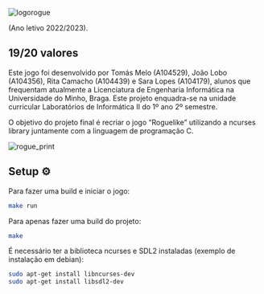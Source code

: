 ![logorogue](https://github.com/joaodiaslobo/rogue-pointers/assets/30907944/f885fc2f-5963-4216-841d-a356bb4cb102)



(Ano letivo 2022/2023). 

##             19/20 valores

Este jogo foi desenvolvido por Tomás Melo (A104529), João Lobo (A104356), Rita Camacho (A104439) e Sara Lopes (A104179), alunos que frequentam atualmente a Licenciatura de Engenharia Informática na Universidade do Minho, Braga. Este projeto enquadra-se na unidade curricular Laboratórios de Informática II do 1º ano 2º semestre.


O objetivo do projeto final é recriar o jogo “Roguelike” utilizando a ncurses library juntamente com a linguagem de programação C.

![rogue_print](https://github.com/joaodiaslobo/rogue-pointers/assets/30907944/f2de4923-3f11-4d2f-b910-b1d5f4cb7451)

## Setup  ⚙️

Para fazer uma build e iniciar o jogo:
```bash
make run
```
Para apenas fazer uma build do projeto:
```bash
make
```

É necessário ter a biblioteca ncurses e SDL2 instaladas (exemplo de instalação em debian):

```bash
sudo apt-get install libncurses-dev
sudo apt-get install libsdl2-dev
```
